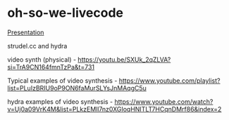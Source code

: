 # oh-so-we-livecode


[Presentation](https://www.figma.com)

strudel.cc and hydra 

video synth (physical) - https://youtu.be/SXUk_2qZLVA?si=TrA9CN164fmnTzPa&t=731

Typical examples of video synthesis - https://www.youtube.com/playlist?list=PLuIzBRIU9oP9ON6faMurSLYsJnMAqgC5u

hydra examples of video synthesis - https://www.youtube.com/watch?v=Uj0a09VrK4M&list=PLkzEMll7nz0XGIoqHNITLT7HCqnDMrf86&index=2

